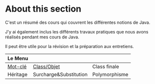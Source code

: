 # About this section

C'est un résumé des cours qui couvrent les différentes notions de Java. 

J'y ai également inclus les différents travaux pratiques que nous avons réalisés pendant mes cours de Java. 

Il peut être utile pour la révision et la préparation aux entretiens.

| Le Menu| ||
|:-| :- | :-|
| [Mot-clé] | [Class/Objet] | Class finale |
| Héritage | Surcharge&Substitution | Polymorphisme |

[Mot-clé]:<https://github.com/Chenbao2021/Books/blob/a78c9e6f79f03e0fc668699b68fce14640f89587/Introduction%20to%20Java/Mot%20cl%C3%A9s.md>

[Class/Objet]: <https://github.com/Chenbao2021/Books/blob/b56bb34df6e2cc6e9db434dc1fa535babe8813c7/Introduction%20to%20Java/Classes%20et%20objets.md>
